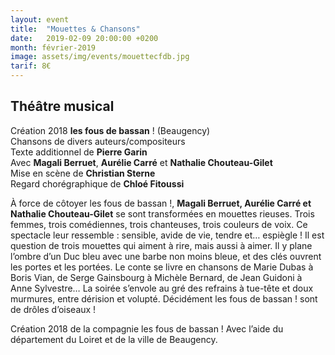 ```yaml
---
layout: event
title:  "Mouettes & Chansons"
date:   2019-02-09 20:00:00 +0200
month: février-2019
image: assets/img/events/mouettecfdb.jpg
tarif: 8€
---
```


## Théâtre musical  

Création 2018 **les fous de bassan** ! (Beaugency)  
Chansons de divers auteurs/compositeurs  
Texte additionnel de **Pierre Garin**  
Avec **Magali Berruet**, **Aurélie Carré** et **Nathalie Chouteau-Gilet**  
Mise en scène de **Christian Sterne**  
Regard chorégraphique de **Chloé Fitoussi**

À force de côtoyer les fous de bassan !, **Magali Berruet, Aurélie Carré et Nathalie Chouteau-Gilet** se sont transformées en mouettes rieuses. Trois femmes, trois comédiennes, trois chanteuses, trois couleurs de voix. Ce spectacle leur ressemble : sensible, avide de vie, tendre et… espiègle ! Il est question de trois mouettes qui aiment à rire, mais aussi à aimer. Il y plane l’ombre d’un Duc bleu avec une barbe non moins bleue, et des clés ouvrent les portes et les portées. Le conte se livre en chansons de Marie Dubas à Boris Vian, de Serge Gainsbourg à Michèle Bernard, de Jean Guidoni à Anne Sylvestre… La soirée s’envole au gré des refrains à tue-tête et doux murmures, entre dérision et volupté. Décidément les fous de bassan ! sont de drôles d’oiseaux !

Création 2018 de la compagnie les fous de bassan ! Avec l’aide du département du Loiret et de la ville de Beaugency.
